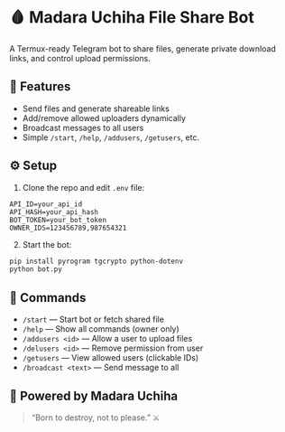 # 🩸 Madara Uchiha File Share Bot

A Termux-ready Telegram bot to share files, generate private download links, and control upload permissions.

## 🔧 Features

- Send files and generate shareable links
- Add/remove allowed uploaders dynamically
- Broadcast messages to all users
- Simple `/start`, `/help`, `/addusers`, `/getusers`, etc.

## ⚙️ Setup

1. Clone the repo and edit `.env` file:

```
API_ID=your_api_id
API_HASH=your_api_hash
BOT_TOKEN=your_bot_token
OWNER_IDS=123456789,987654321
```

2. Start the bot:

```bash
pip install pyrogram tgcrypto python-dotenv
python bot.py
```

## 🧠 Commands

- `/start` — Start bot or fetch shared file
- `/help` — Show all commands (owner only)
- `/addusers <id>` — Allow a user to upload files
- `/delusers <id>` — Remove permission from user
- `/getusers` — View allowed users (clickable IDs)
- `/broadcast <text>` — Send message to all

## 👑 Powered by Madara Uchiha

> “Born to destroy, not to please.” ⚔️